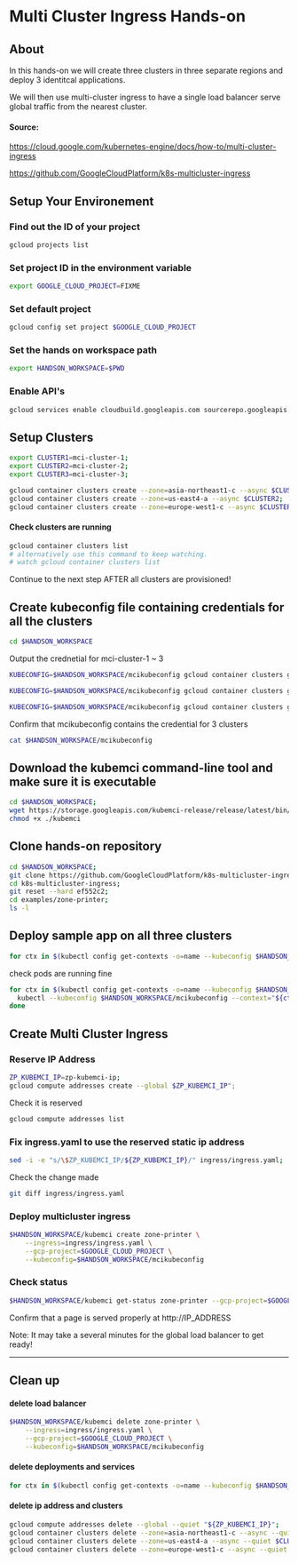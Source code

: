 # Multi Cluster Ingress Hands-on

## About
In this hands-on we will create three clusters in three separate regions and deploy 3 identitcal applications.

We will then use multi-cluster ingress to have a single load balancer serve global traffic from the nearest cluster.

#### Source:

https://cloud.google.com/kubernetes-engine/docs/how-to/multi-cluster-ingress

https://github.com/GoogleCloudPlatform/k8s-multicluster-ingress


## Setup Your Environement

### Find out the ID of your project
```bash
gcloud projects list
```

### Set project ID in the environment variable
```bash
export GOOGLE_CLOUD_PROJECT=FIXME
```

### Set default project
```bash
gcloud config set project $GOOGLE_CLOUD_PROJECT
```

### Set the hands on workspace path
```bash
export HANDSON_WORKSPACE=$PWD
```

### Enable API's
```bash
gcloud services enable cloudbuild.googleapis.com sourcerepo.googleapis.com containerregistry.googleapis.com container.googleapis.com cloudtrace.googleapis.com cloudprofiler.googleapis.com logging.googleapis.com compute.googleapis.com run.googleapis.com
```

## Setup Clusters

```bash
export CLUSTER1=mci-cluster-1;
export CLUSTER2=mci-cluster-2;
export CLUSTER3=mci-cluster-3;
```
```bash
gcloud container clusters create --zone=asia-northeast1-c --async $CLUSTER1;
gcloud container clusters create --zone=us-east4-a --async $CLUSTER2;
gcloud container clusters create --zone=europe-west1-c --async $CLUSTER3;
```

#### Check clusters are running
```bash
gcloud container clusters list
# alternatively use this command to keep watching.
# watch gcloud container clusters list
```

Continue to the next step AFTER all clusters are provisioned!

## Create kubeconfig file containing credentials for all the clusters
```bash
cd $HANDSON_WORKSPACE
```

Output the crednetial for mci-cluster-1 ~ 3
```bash
KUBECONFIG=$HANDSON_WORKSPACE/mcikubeconfig gcloud container clusters get-credentials --zone=asia-northeast1-c $CLUSTER1;

KUBECONFIG=$HANDSON_WORKSPACE/mcikubeconfig gcloud container clusters get-credentials --zone=us-east4-a $CLUSTER2;

KUBECONFIG=$HANDSON_WORKSPACE/mcikubeconfig gcloud container clusters get-credentials --zone=europe-west1-c $CLUSTER3;
```

Confirm that mcikubeconfig contains the credential for 3 clusters
```bash
cat $HANDSON_WORKSPACE/mcikubeconfig
```

## Download the kubemci command-line tool and make sure it is executable
```bash
cd $HANDSON_WORKSPACE;
wget https://storage.googleapis.com/kubemci-release/release/latest/bin/linux/amd64/kubemci
chmod +x ./kubemci
```

## Clone hands-on repository
```bash
cd $HANDSON_WORKSPACE;
git clone https://github.com/GoogleCloudPlatform/k8s-multicluster-ingress.git;
cd k8s-multicluster-ingress;
git reset --hard ef552c2;
cd examples/zone-printer;
ls -l
```

## Deploy sample app on all three clusters
```bash
for ctx in $(kubectl config get-contexts -o=name --kubeconfig $HANDSON_WORKSPACE/mcikubeconfig); do kubectl --kubeconfig $HANDSON_WORKSPACE/mcikubeconfig --context="${ctx}" create -f manifests/ ; done
```

check pods are running fine
```bash
for ctx in $(kubectl config get-contexts -o=name --kubeconfig $HANDSON_WORKSPACE/mcikubeconfig); do
  kubectl --kubeconfig $HANDSON_WORKSPACE/mcikubeconfig --context="${ctx}" get pods ;
done
```

## Create Multi Cluster Ingress
### Reserve IP Address
```bash
ZP_KUBEMCI_IP=zp-kubemci-ip;
gcloud compute addresses create --global $ZP_KUBEMCI_IP";
```

Check it is reserved
```bash
gcloud compute addresses list
```

### Fix ingress.yaml to use the reserved static ip address
```bash
sed -i -e "s/\$ZP_KUBEMCI_IP/${ZP_KUBEMCI_IP}/" ingress/ingress.yaml;
```

Check the change made
```bash
git diff ingress/ingress.yaml
```


### Deploy multicluster ingress
```bash
$HANDSON_WORKSPACE/kubemci create zone-printer \
    --ingress=ingress/ingress.yaml \
    --gcp-project=$GOOGLE_CLOUD_PROJECT \
    --kubeconfig=$HANDSON_WORKSPACE/mcikubeconfig
```

### Check status
```bash
$HANDSON_WORKSPACE/kubemci get-status zone-printer --gcp-project=$GOOGLE_CLOUD_PROJECT
```
Confirm that a page is served properly at http://IP_ADDRESS

Note: It may take a several minutes for the global load balancer to get ready!

---

## Clean up
#### delete load balancer
```bash
$HANDSON_WORKSPACE/kubemci delete zone-printer \
    --ingress=ingress/ingress.yaml \
    --gcp-project=$GOOGLE_CLOUD_PROJECT \
    --kubeconfig=$HANDSON_WORKSPACE/mcikubeconfig
```
#### delete deployments and services
```bash
for ctx in $(kubectl config get-contexts -o=name --kubeconfig $HANDSON_WORKSPACE/mcikubeconfig); do kubectl --kubeconfig $HANDSON_WORKSPACE/mcikubeconfig --context="${ctx}" delete -f manifests/ ; done
```


#### delete ip address and clusters
```bash
gcloud compute addresses delete --global --quiet "${ZP_KUBEMCI_IP}";
gcloud container clusters delete --zone=asia-northeast1-c --async --quiet $CLUSTER1;
gcloud container clusters delete --zone=us-east4-a --async --quiet $CLUSTER2;
gcloud container clusters delete --zone=europe-west1-c --async --quiet $CLUSTER3;
```
